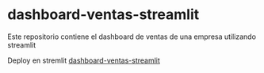 # dashboard-ventas-streamlit
Este repositorio contiene el dashboard de ventas de una empresa utilizando streamlit

Deploy en stremlit [dashboard-ventas-streamlit](https://dashboard-ventas-app-sx3ref8ly9ib7yv8kfyu97.streamlit.app/)
